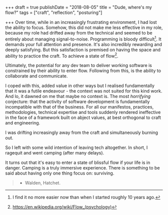 +++
draft = true
publishDate = "2018-08-05"
title = "Dude, where's my flow?"
tags = ["craft", "reflection", "posturing"]

+++
Over time, while in an increasingly frustrating environment, I had lost the
ability to focus. Somehow, this did not make me less effective in my role,
because my role had drifted away from the technical and seemed to be entirely
about managing signal-to-noise. Programming is bloody difficult[^tough]. It
demands your full attention and presence. It's also incredibly rewarding and
deeply satisfying.  But this satisfaction is premised on having the space and
ability to practice the craft. To achieve a state of flow[^flow].

Ultimately, the potential for any dev team to deliver working software is
constrained by their ability to enter flow. Following from this, is the ability
to collaborate and communicate.

I coped with this, added value in other ways but I realised fundamentally that
it was a futile endeavour - the context was not suited for this kind work. And
lo, it dawned on me that maybe no context is. The most _horrifying_ conjecture:
that the activity of software development is fundamentally incompatible
with that of the business. For all our manifestos, practices, methodologies,
technical expertise and tools suddenly rendered ineffective in the face of a
framework built on abject values, at best orthogonal to craft and engineering.

I was drifting increasingly away from the craft and simultaneously burning out.

So I left with some wild intention of leaving tech altogether. In short, I
ragequit and went camping (after many delays).

It turns out that it's easy to enter a state of blissful flow if your life is in
danger. Camping is a truly immersive experience. There is something to be said
about having only one thing focus on: surviving.

> - Walden, Hatchet.

[^programming_sucks]: I'll defer this explanation to the classic [Programming Sucks](http://www.stilldrinking.com/programming-sucks) post, which captures the worst parts of working collaboratively to build software.
[^tough]: I find it no more easier now than when I started roughly 10 years ago.
[^flow]: https://en.wikipedia.org/wiki/Flow_(psychology)

